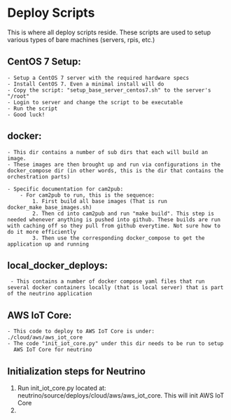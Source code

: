 # Deploy Scripts

This is where all deploy scripts reside. These scripts are used to setup various types of bare machines (servers, rpis, etc.)

## CentOS 7 Setup:
    - Setup a CentOS 7 server with the required hardware specs
    - Install CentOS 7. Even a minimal install will do
    - Copy the script: "setup_base_server_centos7.sh" to the server's "/root"
    - Login to server and change the script to be executable
    - Run the script
    - Good luck! 

## docker:
    - This dir contains a number of sub dirs that each will build an image.
    - These images are then brought up and run via configurations in the docker_compose dir (in other words, this is the dir that contains the orchestration parts)

    - Specific documentation for cam2pub:
        - For cam2pub to run, this is the sequence:
            1. First build all base images (That is run docker_make_base_images.sh)
            2. Then cd into cam2pub and run "make build". This step is needed whenever anything is pushed into github. These builds are run with caching off so they pull from github everytime. Not sure how to do it more efficiently
            3. Then use the corresponding docker_compose to get the application up and running



## local_docker_deploys:
     - This contains a number of docker compose yaml files that run several docker containers locally (that is local server) that is part of the neutrino application

## AWS IoT Core:
    - This code to deploy to AWS IoT Core is under: ./cloud/aws/aws_iot_core
    - The code "init_iot_core.py" under this dir needs to be run to setup
      AWS IoT Core for neutrino

## Initialization steps for Neutrino
1. Run init_iot_core.py located at: neutrino/source/deploys/cloud/aws/aws_iot_core. This will init AWS IoT Core
2. 
